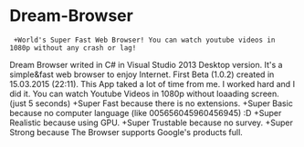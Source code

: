 # Dream-Browser
     +World's Super Fast Web Browser! You can watch youtube videos in 1080p without any crash or lag!
     
Dream Browser writed in C# in Visual Studio 2013 Desktop version. It's a simple&fast web browser to enjoy Internet.
First Beta (1.0.2) created in 15.03.2015 (22:11). This App taked a lot of time from me. I worked hard and I did it. You can watch Youtube Videos in 1080p without loaading screen. (just 5 seconds)
    +Super Fast because there is no extensions.
    +Super Basic because no computer language (like 005656045960456945) :D
     +Super Realistic because using GPU.
      +Super Trustable because no survey.
      +Super Strong because The Browser supports Google's products full.
